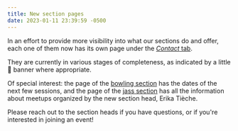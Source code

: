 ```yaml
---
title: New section pages
date: 2023-01-11 23:39:59 -0500
---
```


In an effort to provide more visibility into what our sections do and offer,
each one of them now has its own page under the [*Contact* tab][contact].

They are currently in various stages of completeness, as indicated by a little
:construction: banner where appropriate.

Of special interest: the page of the [bowling section][bowling] has the dates
of the next few sessions, and the page of the [jass section][jass] has all the
information about meetups organized by the new section head, Erika Tièche.

Please reach out to the section heads if you have questions, or if you're
interested in joining an event!

[contact]: <{% link _pages/contact.md %}>
[bowling]: <{% link _pages/sections/bowling.md %}>
[jass]: <{% link _pages/sections/jass.md %}>
